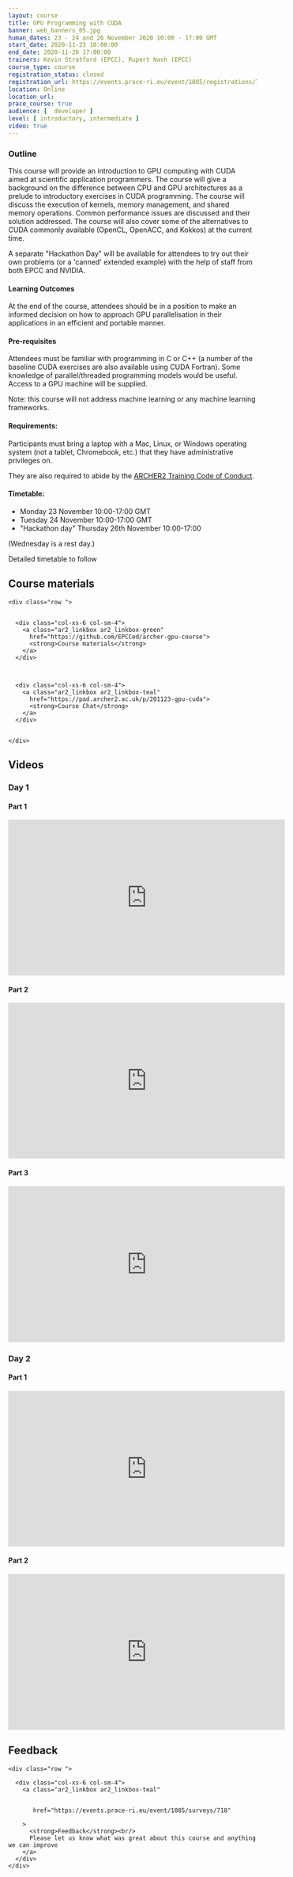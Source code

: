 ```yaml
---
layout: course
title: GPU Programming with CUDA
banner: web_banners_05.jpg 
human_dates: 23 - 24 and 26 November 2020 10:00 - 17:00 GMT
start_date: 2020-11-23 10:00:00
end_date: 2020-11-26 17:00:00
trainers: Kevin Stratford (EPCC), Rupert Nash (EPCC)
course_type: course
registration_status: closed
registration_url: https://events.prace-ri.eu/event/1085/registrations/784/
location: Online
location_url:
prace_course: true
audience: [  developer ]
level: [ introductory, intermediate ]
video: true
---
```


### Outline

This course will provide an introduction to GPU computing with CUDA aimed at scientific application programmers. The course will give a background on the difference between CPU and GPU architectures as a prelude to introductory exercises in CUDA programming. The course will discuss the execution of kernels, memory management, and shared memory operations. Common performance issues are discussed and their solution addressed. The course will also cover some of the alternatives to CUDA commonly available (OpenCL, OpenACC, and Kokkos) at the current time.

A separate "Hackathon Day" will be available for attendees to try out their own problems (or a 'canned' extended example) with the help of staff from both EPCC and NVIDIA.

#### Learning Outcomes

At the end of the course, attendees should be in a position to make an informed decision on how to approach GPU parallelisation in their applications in an efficient and portable manner.

#### Pre-requisites

Attendees must be familiar with programming in C or C++ (a number of the baseline CUDA exercises are also available using CUDA Fortran). Some knowledge of parallel/threaded programming models would be useful. Access to a GPU machine will be supplied.

Note: this course will not address machine learning or any machine learning frameworks.


#### Requirements:

Participants must bring a laptop with a Mac, Linux, or Windows operating system (not a tablet, Chromebook, etc.) that they have administrative privileges on.

They are also required to abide by the [ARCHER2 Training Code of Conduct](../../code-of-conduct/). 


#### Timetable:
* Monday 23 November 10:00-17:00  GMT
* Tuesday 24 November 10:00-17:00 GMT
* "Hackathon day" Thursday 26th November 10:00-17:00 

(Wednesday is a rest day.)

Detailed timetable to follow


<section id="service">



<h2><a name="materials">Course materials</a></h2>



    <div class="row ">	

		
      <div class="col-xs-6 col-sm-4">
        <a class="ar2_linkbox ar2_linkbox-green" 
          href="https://github.com/EPCCed/archer-gpu-course">
          <strong>Course materials</strong>         
        </a>
      </div>


  
      <div class="col-xs-6 col-sm-4">
        <a class="ar2_linkbox ar2_linkbox-teal" 
          href="https://pad.archer2.ac.uk/p/201123-gpu-cuda">
          <strong>Course Chat</strong>       
        </a>
      </div>
		

 	</div>
		
		
<!--					

<h2><a name="join">Join sessions	</a>	</h2>		




    <div class="row ">	

      <div class="col-xs-6 col-sm-4">
        <a class="ar2_linkbox ar2_linkbox-teal" 
          href="https://eu.bbcollab.com/guest/0dc7a50c12314245894519e43fe206b1">
          <strong>Join Session</strong><br/>
          Join this online session in your browser
        </a>
      </div>

      <div class="col-xs-6 col-sm-4">
        <a class="ar2_linkbox ar2_linkbox-green" href="courses/"
           href="myevent.ics">
          <strong>Add to Calendar</strong><br/>
          Download ICS file to add this event to your calendar complete with join link
        </a>
      </div>

											
    </div>
-->

		
<h2><a name="video">Videos</a></h2>


<h3><a name="videos1">Day 1</a></h3>

<h4>Part 1</h4>

<div>
	<iframe title="Video" width="560" height="315" src="https://www.youtube.com/embed/YVmRmgS2XDo" frameborder="0" allow="accelerometer; autoplay; encrypted-media; gyroscope; picture-in-picture" allowfullscreen></iframe>
</div>


<h4>Part 2</h4>

<div>
	<iframe title="Video" width="560" height="315" src="https://www.youtube.com/embed/RuEGQT0BY5c" frameborder="0" allow="accelerometer; autoplay; encrypted-media; gyroscope; picture-in-picture" allowfullscreen></iframe>
</div>


<h4>Part 3</h4>

<div>
	<iframe title="Video" width="560" height="315" src="https://www.youtube.com/embed/u5ZLj2iwDXw" frameborder="0" allow="accelerometer; autoplay; encrypted-media; gyroscope; picture-in-picture" allowfullscreen></iframe>
</div>




<h3><a name="videos2">Day 2</a></h3>

<h4>Part 1</h4>

<div>
	<iframe title="Video" width="560" height="315" src="https://www.youtube.com/embed/XCwgFx4Rf0k" frameborder="0" allow="accelerometer; autoplay; encrypted-media; gyroscope; picture-in-picture" allowfullscreen></iframe>
</div>


<h4>Part 2</h4>

<div>
	<iframe title="Video" width="560" height="315" src="https://www.youtube.com/embed/TRubbO88r40" frameborder="0" allow="accelerometer; autoplay; encrypted-media; gyroscope; picture-in-picture" allowfullscreen></iframe>
</div>


<!-- 
<h2><a name="slides">Slides</a></h2>



    <div class="row ">	


      <div class="col-xs-6 col-sm-4">
        <a class="ar2_linkbox ar2_linkbox-teal" href="courses/"
           href="transcript.pdf">
          <strong>Transcript</strong><br/>
          Download a transcript of the video audio
        </a>
      </div>



      <div class="col-xs-6 col-sm-4">
        <a class="ar2_linkbox ar2_linkbox-green" href="courses/"
           href="slides.pdf">
          <strong>Slides</strong><br/>
          Download pdf of the presentation.
        </a>
      </div>
										
    </div>

 -->


 
<h2><a name="feedback">Feedback</a></h2>


    <div class="row ">	

      <div class="col-xs-6 col-sm-4">
        <a class="ar2_linkbox ar2_linkbox-teal" 


		   href="https://events.prace-ri.eu/event/1085/surveys/718"

		>
          <strong>Feedback</strong><br/>
          Please let us know what was great about this course and anything we can improve
        </a>
      </div>
    </div>
		
	

 
</section>


